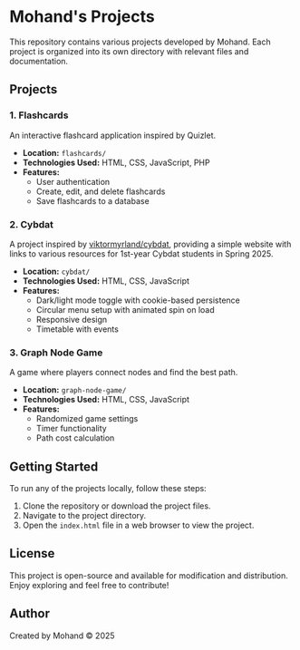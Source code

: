 # Mohand's Projects

This repository contains various projects developed by Mohand. Each project is organized into its own directory with relevant files and documentation.

## Projects

### 1. Flashcards
An interactive flashcard application inspired by Quizlet.

- **Location:** `flashcards/`
- **Technologies Used:** HTML, CSS, JavaScript, PHP
- **Features:**
  - User authentication
  - Create, edit, and delete flashcards
  - Save flashcards to a database

### 2. Cybdat
A project inspired by [viktormyrland/cybdat](https://github.com/viktormyrland/cybdat), providing a simple website with links to various resources for 1st-year Cybdat students in Spring 2025.

- **Location:** `cybdat/`
- **Technologies Used:** HTML, CSS, JavaScript
- **Features:**
  - Dark/light mode toggle with cookie-based persistence
  - Circular menu setup with animated spin on load
  - Responsive design
  - Timetable with events

### 3. Graph Node Game
A game where players connect nodes and find the best path.

- **Location:** `graph-node-game/`
- **Technologies Used:** HTML, CSS, JavaScript
- **Features:**
  - Randomized game settings
  - Timer functionality
  - Path cost calculation

## Getting Started

To run any of the projects locally, follow these steps:

1. Clone the repository or download the project files.
2. Navigate to the project directory.
3. Open the `index.html` file in a web browser to view the project.

## License

This project is open-source and available for modification and distribution. Enjoy exploring and feel free to contribute!

## Author

Created by Mohand © 2025
